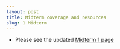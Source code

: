 ```yaml
---
layout: post
title: Midterm coverage and resources
slug: 1 Midterm
---
```


* Please see the updated [Midterm 1 page](/midterm1.html)

